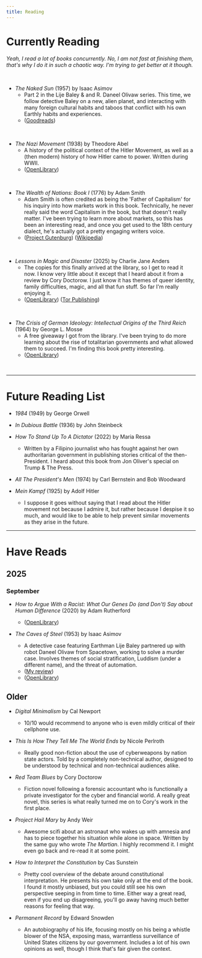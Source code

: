 ```yaml
---
title: Reading
---
```

# Currently Reading

_Yeah, I read a lot of books concurrently. No, I am not fast at finishing them, that's why I do it in such a chaotic way. I'm trying to get better at it though._

<br>

- _The Naked Sun_ (1957) by Isaac Asimov
    + Part 2 in the Lije Baley & and R. Daneel Olivaw series. This time, we follow detective Baley on a new, alien planet, and interacting with many foreign cultural habits and taboos that conflict with his own Earthly habits and experiences.
    + ([Goodreads](https://www.goodreads.com/book/show/30016.The_Naked_Sun))

<br>

- _The Nazi Movement_ (1938) by Theodore Abel
    + A history of the political context of the Hitler Movement, as well as a (then modern) history of how Hitler came to power. Written during WWII.
	+ ([OpenLibrary](https://openlibrary.org/books/OL42887763M/The_Nazi_movement))

<br>

- _The Wealth of Nations: Book I_ (1776) by Adam Smith
	+ Adam Smith is often credited as being the 'Father of Capitalism' for his inquiry into how markets work in this book. Technically, he never really said the word Capitalism in the book, but that doesn't really matter. I've been trying to learn more about markets, so this has been an interesting read, and once you get used to the 18th century dialect, he's actually got a pretty engaging writers voice.
	+ ([Project Gutenburg](https://www.gutenberg.org/files/38194/38194-h/38194-h.htm)) ([Wikipedia](https://en.wikipedia.org/wiki/The_Wealth_of_Nations))

<br>

- _Lessons in Magic and Disaster_ (2025) by Charlie Jane Anders
	+ The copies for this finally arrived at the library, so I get to read it now. I know very little about it except that I heard about it from a review by Cory Doctorow. I just know it has themes of queer identity, family difficulties, magic, and all that fun stuff. So far I'm really enjoying it.
	+ ([OpenLibrary](https://openlibrary.org/books/OL59776634M/Lessons_in_Magic_and_Disaster)) ([Tor Publishing](https://torpublishinggroup.com/lessons-in-magic-and-disaster/?isbn=9781250867322&format=hardback))

<br>


- _The Crisis of German Ideology: Intellectual Origins of the Third Reich_ (1964) by George L. Mosse
    + A free giveaway I got from the library. I've been trying to do more learning about the rise of totalitarian governments and what allowed them to succeed. I'm finding this book pretty interesting.
	+ ([OpenLibrary](https://openlibrary.org/books/OL4119526M/The_crisis_of_German_ideology))

<br>
<hr>

# Future Reading List

- _1984_ (1949) by George Orwell

- _In Dubious Battle_ (1936) by John Steinbeck

- _How To Stand Up To A Dictator_ (2022) by Maria Ressa
    + Written by a Filipino journalist who has fought against her own authoritarian government in publishing stories critical of the then-President. I heard about this book from Jon Oliver's special on Trump & The Press.

- _All The President's Men_ (1974) by Carl Bernstein and Bob Woodward

- _Mein Kampf_ (1925) by Adolf Hitler
	+ I suppose it goes without saying that I read about the Hitler movement not because I admire it, but rather because I despise it so much, and would like to be able to help prevent similar movements as they arise in the future.

<hr>

# Have Reads

## 2025
### September

- _How to Argue With a Racist: What Our Genes Do (and Don't) Say about Human Difference_ (2020) by Adam Rutherford
	+ ([OpenLibrary](https://openlibrary.org/books/OL28195872M/How_to_Argue_With_a_Racist))

- _The Caves of Steel_ (1953) by Isaac Asimov 
    + A detective case featuring Earthman Lije Baley partnered up with robot Daneel Olivaw from Spacetown, working to solve a murder case. Involves themes of social stratification, Luddism (under a different name), and the threat of automation.
    + ([My review](/blog/post/isaac-asimov-robots-ai-and-luddism))
	+ ([OpenLibrary](https://openlibrary.org/books/OL10684706M/The_Caves_of_Steel))

## Older

- _Digital Minimalism_ by Cal Newport
    + 10/10 would recommend to anyone who is even mildly critical of their cellphone use.

- _This Is How They Tell Me The World Ends_ by Nicole Perlroth
    + Really good non-fiction about the use of cyberweapons by nation state actors. Told by a completely non-technical author, designed to be understood by technical and non-technical audiences alike.

- _Red Team Blues_ by Cory Doctorow
    + Fiction novel following a forensic accountant who is functionally a private investigator for the cyber and financial world. A really great novel, this series is what really turned me on to Cory's work in the first place.

- _Project Hail Mary_ by Andy Weir
    + Awesome scifi about an astronaut who wakes up with amnesia and has to piece together his situation while alone in space. Written by the same guy who wrote _The Martian_. I highly recommend it. I might even go back and re-read it at some point.

- _How to Interpret the Constitution_ by Cas Sunstein
    + Pretty cool overview of the debate around constitutional interpretation. He presents his own take only at the end of the book. I found it mostly unbiased, but you could still see his own perspective seeping in from time to time. Either way a great read, even if you end up disagreeing, you'll go away having much better reasons for feeling that way.

- _Permanent Record_ by Edward Snowden
    + An autobiography of his life, focusing mostly on his being a whistle blower of the NSA, exposing mass, warrantless surveillance of United States citizens by our government. Includes a lot of his own opinions as well, though I think that's fair given the context.
